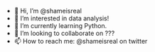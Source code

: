 - 👋 Hi, I’m @shameisreal
- 👀 I’m interested in data analysis!
- 🌱 I’m currently learning Python.
- 💞️ I’m looking to collaborate on ???
- 📫 How to reach me: @shameisreal on twitter

<!---
shameisreal/shameisreal is a ✨ special ✨ repository because its `README.md` (this file) appears on your GitHub profile.
You can click the Preview link to take a look at your changes.
--->
